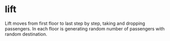 # lift
Lift moves from first floor to last step by step, taking and dropping passengers.
In each floor is generating random number of passengers with random destination.


